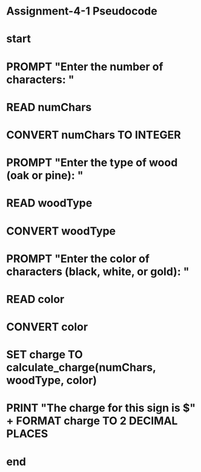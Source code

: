 # Assignment-4-1 Pseudocode

# start

# PROMPT "Enter the number of characters: "
# READ numChars
# CONVERT numChars TO INTEGER
    
# PROMPT "Enter the type of wood (oak or pine): "
# READ woodType
# CONVERT woodType 
    
# PROMPT "Enter the color of characters (black, white, or gold): "
# READ color
# CONVERT color 
    
# SET charge TO calculate_charge(numChars, woodType, color)
    
# PRINT "The charge for this sign is $" + FORMAT charge TO 2 DECIMAL PLACES

# end
